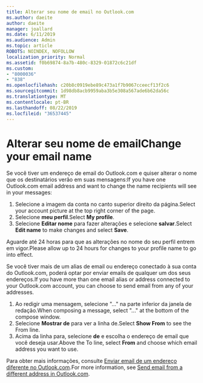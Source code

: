 ```yaml
---
title: Alterar seu nome de email no Outlook.com
ms.author: daeite
author: daeite
manager: joallard
ms.date: 6/11/2019
ms.audience: Admin
ms.topic: article
ROBOTS: NOINDEX, NOFOLLOW
localization_priority: Normal
ms.assetid: f0b69874-8a7b-480c-8329-01872c6c21df
ms.custom:
- "8000036"
- "838"
ms.openlocfilehash: c20b8c0919ebe89c473a1f7b9067cceecf13f2c6
ms.sourcegitcommit: 1d98db8acb9959aba3b5e308a567ade6b62da56c
ms.translationtype: MT
ms.contentlocale: pt-BR
ms.lasthandoff: 08/22/2019
ms.locfileid: "36537445"
---
```

# <a name="change-your-email-name"></a><span data-ttu-id="1f045-102">Alterar seu nome de email</span><span class="sxs-lookup"><span data-stu-id="1f045-102">Change your email name</span></span>

<span data-ttu-id="1f045-103">Se você tiver um endereço de email do Outlook.com e quiser alterar o nome que os destinatários verão em suas mensagens:</span><span class="sxs-lookup"><span data-stu-id="1f045-103">If you have one Outlook.com email address and want to change the name recipients will see in your messages:</span></span>
  
1. <span data-ttu-id="1f045-104">Selecione a imagem da conta no canto superior direito da página.</span><span class="sxs-lookup"><span data-stu-id="1f045-104">Select your account picture at the top right corner of the page.</span></span>
2. <span data-ttu-id="1f045-105">Selecione **meu perfil**.</span><span class="sxs-lookup"><span data-stu-id="1f045-105">Select **My profile**.</span></span>
3. <span data-ttu-id="1f045-106">Selecione **Editar nome** para fazer alterações e selecione **salvar**.</span><span class="sxs-lookup"><span data-stu-id="1f045-106">Select **Edit name** to make changes and select **Save**.</span></span>

<span data-ttu-id="1f045-107">Aguarde até 24 horas para que as alterações no nome do seu perfil entrem em vigor.</span><span class="sxs-lookup"><span data-stu-id="1f045-107">Please allow up to 24 hours for changes to your profile name to go into effect.</span></span>
  
<span data-ttu-id="1f045-108">Se você tiver mais de um alias de email ou endereço conectado à sua conta do Outlook.com, poderá optar por enviar emails de qualquer um dos seus endereços.</span><span class="sxs-lookup"><span data-stu-id="1f045-108">If you have more than one email alias or address connected to your Outlook.com account, you can choose to send email from any of your addresses.</span></span>
  
1. <span data-ttu-id="1f045-109">Ao redigir uma mensagem, selecione "..." na parte inferior da janela de redação.</span><span class="sxs-lookup"><span data-stu-id="1f045-109">When composing a message, select "..." at the bottom of the compose window.</span></span>
1. <span data-ttu-id="1f045-110">Selecione **Mostrar de** para ver a linha de.</span><span class="sxs-lookup"><span data-stu-id="1f045-110">Select **Show From** to see the From line.</span></span>
1. <span data-ttu-id="1f045-111">Acima da linha para, selecione **de** e escolha o endereço de email que você deseja usar.</span><span class="sxs-lookup"><span data-stu-id="1f045-111">Above the To line, select **From** and choose which email address you want to use.</span></span>

<span data-ttu-id="1f045-112">Para obter mais informações, consulte [Enviar email de um endereço diferente no Outlook.com](https://support.office.com/article/ccba89cb-141c-4a36-8c56-6d16a8556d2e?wt.mc_id=Office_Outlook_com_Alchemy).</span><span class="sxs-lookup"><span data-stu-id="1f045-112">For more information, see [Send email from a different address in Outlook.com](https://support.office.com/article/ccba89cb-141c-4a36-8c56-6d16a8556d2e?wt.mc_id=Office_Outlook_com_Alchemy).</span></span>